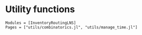 # Utility functions


```@autodocs
Modules = [InventoryRoutingLNS]
Pages = ["utils/combinatorics.jl", "utils/manage_time.jl"]
```
